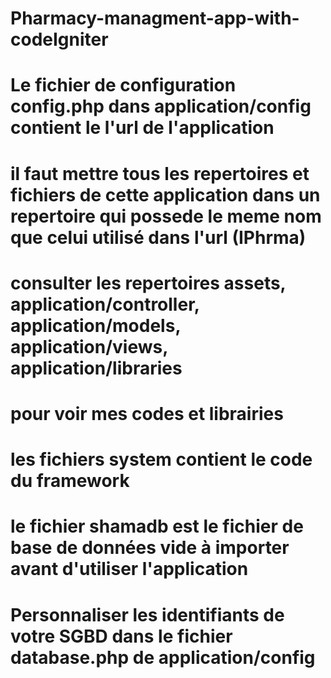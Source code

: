 # Pharmacy-managment-app-with-codeIgniter

# Le fichier de configuration config.php dans application/config contient le l'url de l'application
# il faut mettre tous les repertoires et fichiers de cette application dans un repertoire qui possede le meme nom que celui utilisé dans l'url (IPhrma)

# consulter les repertoires assets, application/controller, application/models, application/views, application/libraries
# pour voir mes codes et librairies

# les fichiers system contient le code du framework

# le fichier shamadb est le fichier de base de données vide à importer avant d'utiliser l'application
# Personnaliser les identifiants de votre SGBD dans le fichier database.php de application/config